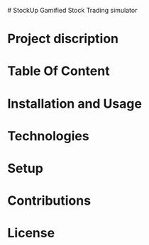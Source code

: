 ﻿﻿# StockUp
Gamified Stock Trading simulator 

# Project discription 
# Table Of Content
# Installation and Usage
# Technologies
# Setup
# Contributions

# License
